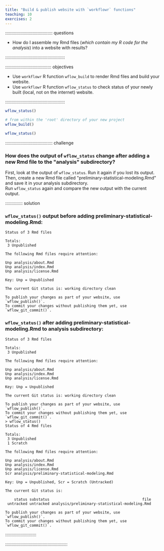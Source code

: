 ```yaml
---
title: "Build & publish website with `workflowr` functions"
teaching: 10
exercises: 2
---
```


:::::::::::::::::::::::::::::::::::::: questions 


- How do I assemble my Rmd files (*which contain my R code for the analysis*) into a website with results?   

::::::::::::::::::::::::::::::::::::::::::::::::

::::::::::::::::::::::::::::::::::::: objectives

- Use `workflowr` R function `wflow_build` to render Rmd files and build your website.  
- Use `workflowr` R function `wflow_status` to check status of your newly built (local, not on the internet) website.   


::::::::::::::::::::::::::::::::::::::::::::::::


```r
wflow_status()
```



```r
# from within the 'root' directory of your new project
wflow_build()
```





```r
wflow_status()
```

:::::::::::::::::::::::::::::::::::::: challenge

### How does the output of `wflow_status` change after adding a new Rmd file to the "analysis" subdirectory? 


First, look at the output of `wflow_status`. Run it again if you lost its output.  
Then, create a new Rmd file called "preliminary-statistical-modeling.Rmd" and save it in your analysis subdirectory.  
Run `wflow_status` again and compare the new output with the current output.







:::::::::::::: solution

### `wflow_status()` output before adding preliminary-statistical-modeling.Rmd:

```
Status of 3 Rmd files

Totals:
 3 Unpublished

The following Rmd files require attention:

Unp analysis/about.Rmd
Unp analysis/index.Rmd
Unp analysis/license.Rmd

Key: Unp = Unpublished

The current Git status is: working directory clean

To publish your changes as part of your website, use `wflow_publish()`.
To commit your changes without publishing them yet, use
`wflow_git_commit()`.
```



### `wflow_status()` after adding preliminary-statistical-modeling.Rmd to analysis subdirectory:

```
Status of 3 Rmd files

Totals:
 3 Unpublished

The following Rmd files require attention:

Unp analysis/about.Rmd
Unp analysis/index.Rmd
Unp analysis/license.Rmd

Key: Unp = Unpublished

The current Git status is: working directory clean

To publish your changes as part of your website, use `wflow_publish()`.
To commit your changes without publishing them yet, use
`wflow_git_commit()`.
> wflow_status()
Status of 4 Rmd files

Totals:
 3 Unpublished
 1 Scratch

The following Rmd files require attention:

Unp analysis/about.Rmd
Unp analysis/index.Rmd
Unp analysis/license.Rmd
Scr analysis/preliminary-statistical-modeling.Rmd

Key: Unp = Unpublished, Scr = Scratch (Untracked)

The current Git status is:

    status substatus                                          file
 untracked untracked analysis/preliminary-statistical-modeling.Rmd

To publish your changes as part of your website, use `wflow_publish()`.
To commit your changes without publishing them yet, use
`wflow_git_commit()`.
```






:::::::::::::::::::::::::

::::::::::::::::::::::::::::::::::::::::::::::::::




